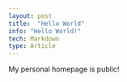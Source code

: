 ```yaml
---
layout: post
title:  "Hello World"
info: "Hello World!"
tech: Markdown
type: Article
---
```


My personal homepage is public!
